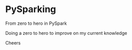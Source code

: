 # PySparking
From zero to hero in PySpark

Doing a zero to hero to improve on my current knowledge

Cheers
